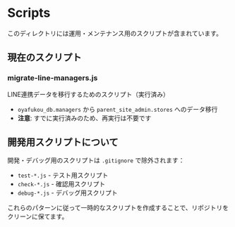 # Scripts

このディレクトリには運用・メンテナンス用のスクリプトが含まれています。

## 現在のスクリプト

### migrate-line-managers.js
LINE連携データを移行するためのスクリプト（実行済み）
- `oyafukou_db.managers` から `parent_site_admin.stores` へのデータ移行
- **注意**: すでに実行済みのため、再実行は不要です

## 開発用スクリプトについて

開発・デバッグ用のスクリプトは `.gitignore` で除外されます：
- `test-*.js` - テスト用スクリプト
- `check-*.js` - 確認用スクリプト
- `debug-*.js` - デバッグ用スクリプト

これらのパターンに従って一時的なスクリプトを作成することで、リポジトリをクリーンに保てます。
